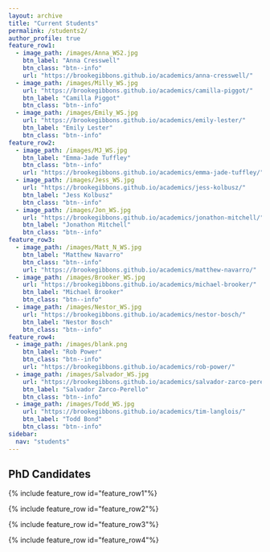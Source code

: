 ```yaml
---
layout: archive
title: "Current Students"
permalink: /students2/
author_profile: true
feature_row1:
  - image_path: /images/Anna_WS2.jpg
    btn_label: "Anna Cresswell"
    btn_class: "btn--info"
    url: "https://brookegibbons.github.io/academics/anna-cresswell/"
  - image_path: /images/Milly_WS.jpg
    url: "https://brookegibbons.github.io/academics/camilla-piggot/"
    btn_label: "Camilla Piggot"
    btn_class: "btn--info"
  - image_path: /images/Emily_WS.jpg
    url: "https://brookegibbons.github.io/academics/emily-lester/"
    btn_label: "Emily Lester"
    btn_class: "btn--info"
feature_row2:
  - image_path: /images/MJ_WS.jpg
    btn_label: "Emma-Jade Tuffley"
    btn_class: "btn--info"
    url: "https://brookegibbons.github.io/academics/emma-jade-tuffley/"
  - image_path: /images/Jess_WS.jpg
    url: "https://brookegibbons.github.io/academics/jess-kolbusz/"
    btn_label: "Jess Kolbusz"
    btn_class: "btn--info"
  - image_path: /images/Jon_WS.jpg
    url: "https://brookegibbons.github.io/academics/jonathon-mitchell/"
    btn_label: "Jonathon Mitchell"
    btn_class: "btn--info"
feature_row3:
  - image_path: /images/Matt_N_WS.jpg
    btn_label: "Matthew Navarro"
    btn_class: "btn--info"
    url: "https://brookegibbons.github.io/academics/matthew-navarro/"
  - image_path: /images/Brooker_WS.jpg
    url: "https://brookegibbons.github.io/academics/michael-brooker/"
    btn_label: "Michael Brooker"
    btn_class: "btn--info"
  - image_path: /images/Nestor_WS.jpg
    url: "https://brookegibbons.github.io/academics/nestor-bosch/"
    btn_label: "Nestor Bosch"
    btn_class: "btn--info"
feature_row4:
  - image_path: /images/blank.png
    btn_label: "Rob Power"
    btn_class: "btn--info"
    url: "https://brookegibbons.github.io/academics/rob-power/"
  - image_path: /images/Salvador_WS.jpg
    url: "https://brookegibbons.github.io/academics/salvador-zarco-perello/"
    btn_label: "Salvador Zarco-Perello"
    btn_class: "btn--info"
  - image_path: /images/Todd_WS.jpg
    url: "https://brookegibbons.github.io/academics/tim-langlois/"
    btn_label: "Todd Bond"
    btn_class: "btn--info"
sidebar:
  nav: "students"
---
```


## PhD Candidates
{% include feature_row id="feature_row1"%}

{% include feature_row id="feature_row2"%}

{% include feature_row id="feature_row3"%}

{% include feature_row id="feature_row4"%}
